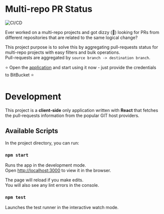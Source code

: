 # Multi-repo PR Status

![CI/CD](https://github.com/algosec/multi-repo-pr-status/actions/workflows/CICD.yml/badge.svg)

Ever worked on a multi-repo projects and got dizzy (:woozy_face:) looking for PRs from different repositories that are related to the same logical change?

This project purpose is to solve this by aggregating pull-requests status for multi-repo projects with easy filters and bulk operations.\
Pull-requests are aggregated by `source branch -> destination branch`.

:star: Open the [application](https://algosec.github.io/multi-repo-pr-status) and start using it now - just provide the credentials to BitBucket :star:

# Development
This project is a **client-side** only application written with **React** that fetches the pull-requests information from the popular GIT host providers.  

## Available Scripts

In the project directory, you can run:

### `npm start`

Runs the app in the development mode.\
Open [http://localhost:3000](http://localhost:3000) to view it in the browser.

The page will reload if you make edits.\
You will also see any lint errors in the console.

### `npm test`

Launches the test runner in the interactive watch mode.
